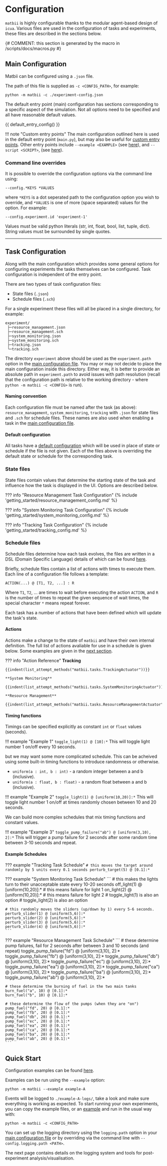 

# Configuration

`matbii` is highly configurable thanks to the modular agent-based design of `icua`. Various files are used in the configuration of tasks and experiments, these files are described in the sections below.

{# COMMENT: this section is generated by the macro in /scripts/docs/macros.py #}

## Main Configuration 

Matbii can be configured using a `.json` file.

The path of this file is supplied as `-c <CONFIG_PATH>`, for example:

```
python -m matbii -c ./experiment-config.json
```

The default entry point (main) configuration has sections corresponding to a specific aspect of the simulation. Not all options need to be specified and all have reasonable default values.

{{ default_entry_config() }} 

!!! note "Custom entry points"
    The main configuration outlined here is used in the default entry point (`main.py`), but may also be useful for [custom entry points](../advanced/custom_entry_points.md). Other entry points include `--example <EXAMPLE>` (see [here](#quick-start)), and `--script <SCRIPT>`, (see [here](./experiments/post-analysis.md)).


### Command line overrides

It is possible to override the configuration options via the command line using:

```--config.*KEYS *VALUES```

where `*KEYS` is a dot seperated path to the configuration option you wish to override, and `*VALUES` is one of more (space separated) values for the option. For example:
```
--config.experiment.id 'experiment-1'
```
Values must be valid python literals (str, int, float, bool, list, tuple, dict). String values must be surrounded by single quotes.

-----------------------------

## Task Configuration

Along with the main configuration which provides some general options for configuring experiments the tasks themselves can be configured. Task configuration is independent of the entry point. 

There are two types of task configuration files:

- State files (`.json`)
- Schedule files (`.sch`)

For a single experiment these files will all be placed in a single directory, for example: 
```
experiment/
 ├─resource_management.json  
 ├─resource_management.sch  
 ├─system_monitoring.json  
 ├─system_monitoring.sch  
 ├─tracking.json  
 └─tracking.sch
```

The directory `experiment` above should be used as the `experiment.path` option in the [main configuration file](#main-configuration). You may or may not decide to place the main configuration inside this directory. Either way, it is better to provide an absolute path in `experiment.path` to avoid issues with path resolution (recall that the configuration path is relative to the working directory - where `python -m matbii -c <CONFIG>` is run).

#### Naming convention

Each configuration file must be named after the task (as above): `resource_management`, `system_monitoring`, `tracking` with `.json` for state files and `.sch` for schedule files. These names are also used when enabling a task in the [main configuration file](#main-configuration).

#### Default configuration

All tasks have a [default configuration](https://github.com/dicelab-rhul/matbii/tree/main/matbii/tasks) which will be used in place of state or schedule if the file is not given. Each of the files above is overriding the default state or schedule for the corresponding task.

### State files

State files contain values that determine the starting state of the task and influence how the task is displayed in the UI. Options are described below.

??? info "Resource Management Task Configuration"
{% include 'getting_started/resource_management_config.md' %}

??? info "System Monitoring Task Configuration"
{% include 'getting_started/system_monitoring_config.md' %}

??? info "Tracking Task Configuration"
{% include 'getting_started/tracking_config.md' %}


### Schedule files

Schedule files determine how each task evolves, the files are written in a DSL (Domain Specific Language) details of which can be found [here](https://github.com/BenedictWilkins/pyfuncschedule).

Briefly, schedule files contain a list of actions with times to execute them. Each line of a configuration file follows a template:
```
ACTION(...) @ [T1, T2, ...] : R
```

Where `T1`, `T2`, ... are times to wait before executing the action `ACTION`, and `R` is the number of times to repeat the given sequence of wait times, the special character `*` means repeat forever. 

Each task has a number of actions that have been defined which will update the task's state. 

#### Actions

Actions make a change to the state of `matbii` and have their own internal definition. The full list of actions avaliable for use in a schedule is given below. Some examples are given in the [next section](#timing-functions).

??? info "Action Reference"
    **Tracking**

    {{indent(list_attempt_methods("matbii.tasks.TrackingActuator"))}}

    **System Monitoring**

    {{indent(list_attempt_methods("matbii.tasks.SystemMonitoringActuator"))}}

    **Resource Management**

    {{indent(list_attempt_methods("matbii.tasks.ResourceManagementActuator"))}}

    
#### Timing functions 

Timings can be specified explicitly as constant `int` or `float` values (seconds).

!!! example "Example 1"
    ```
    toggle_light(1) @ [10]:*
    ```
    This will toggle light number 1 on/off every 10 seconds.

but we may want some more complicated schedule. This can be acheived using some built-in timing functions to introduce randomness or otherwise.

- `uniform(a : int, b : int)` - a random integer between a and b (inclusive).
- `uniform(a : float, b : float)` - a random float between a and b (inclusive).

!!! example "Example 2"
    ```
    toggle_light(1) @ [uniform(10,20)]:*
    ```
    This will toggle light number 1 on/off at times randomly chosen between 10 and 20 seconds.

We can build more complex schedules that mix timing functions and constant values. 

!!! example "Example 3"
    ```
    toggle_pump_failure("ab") @ [uniform(3,10), 2]:*
    ```
    This will trigger a pump failure for 2 seconds after some random time between 3-10 seconds and repeat.

#### Example Schedules

??? example "Tracking Task Schedule"
    ```
    # this moves the target around randomly by 5 units every 0.1 seconds
    perturb_target(5) @ [0.1]:*
    ```

??? example "System Monitoring Task Schedule"
    ```
    # this makes the lights turn to their unacceptable state every 10-20 seconds
    off_light(1) @ [uniform(10,20)]:*    # this means failure for light 1
    on_light(2) @ [uniform(10,20)]:*     # this means failure for light 2
    # toggle_light(1) is also an option
    # toggle_light(2) is also an option

    # this randomly moves the sliders (up/down by 1) every 5-6 seconds.
    perturb_slider(1) @ [uniform(5,6)]:*
    perturb_slider(2) @ [uniform(5,6)]:*
    perturb_slider(3) @ [uniform(5,6)]:*
    perturb_slider(4) @ [uniform(5,6)]:*
    ```

??? example "Resource Management Task Schedule"
    ```
    # these determine pump failures, fail for 2 seconds after between 3 and 10 seconds (and repeat)
    toggle_pump_failure("fd") @ [uniform(3,10), 2]:*
    toggle_pump_failure("fb") @ [uniform(3,10), 2]:*
    toggle_pump_failure("db") @ [uniform(3,10), 2]:*
    toggle_pump_failure("ec") @ [uniform(3,10), 2]:*
    toggle_pump_failure("ea") @ [uniform(3,10), 2]:*
    toggle_pump_failure("ca") @ [uniform(3,10), 2]:*
    toggle_pump_failure("ba") @ [uniform(3,10), 2]:*
    toggle_pump_failure("ab") @ [uniform(3,10), 2]:*

    # these determine the burning of fuel in the two main tanks
    burn_fuel("a", 10) @ [0.1]:*
    burn_fuel("b", 10) @ [0.1]:*

    # these determine the flow of the pumps (when they are "on")
    pump_fuel("fd", 20) @ [0.1]:*
    pump_fuel("fb", 20) @ [0.1]:*
    pump_fuel("db", 20) @ [0.1]:*
    pump_fuel("ec", 20) @ [0.1]:*
    pump_fuel("ea", 20) @ [0.1]:*
    pump_fuel("ca", 20) @ [0.1]:*
    pump_fuel("ba", 20) @ [0.1]:*
    pump_fuel("ab", 20) @ [0.1]:*
    ```

## Quick Start

Configuration examples can be found [here](https://github.com/dicelab-rhul/matbii/tree/main/matbii/example).

Examples can be run using the `--example` option:

```
python -m matbii --example example-A
```

Events will be logged to `./example-A-logs/`, take a look and make sure everything is working as expected. To start running your own experiments, you can copy the example files, or an [example](https://github.com/dicelab-rhul/matbii/tree/main/matbii/example) and run in the usual way with:

```
python -m matbii -c <CONFIG_PATH>
```
You can set up the logging directory using the `logging.path` option in your [main configuration file](#main-configuration) or by overriding via the command line with `--config.logging.path <PATH>`.

The next page contains details on the logging system and tools for post-experiment analysis/visualisation.

